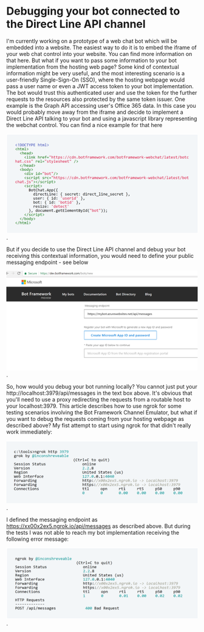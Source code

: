 # Debugging your bot connected to the Direct Line API channel
I'm currently working on a prototype of a web chat bot which will be embedded into a website. The easiest way to do it is to embed the iframe of your web chat control into your website. You can find more information on that here.
But what if you want to pass some information to your bot implementation from the hosting web page? Some kind of contextual information might be very useful, and the most interesting scenario is a user-friendly Single-Sign-On (SSO), where the hosting webpage would pass a user name or even a JWT access token to your bot implementation. The bot would trust this authenticated user and use the token for the further requests to the resources also protected by the same token issuer. One example is the Graph API accessing user's Office 365 data.
In this case you would probably move away from the iframe and decide to implement a Direct Line API talking to your bot and using a javascript library representing the webchat control. You can find a nice example for that here 

![snippet1](snippet1.png).

But if you decide to use the Direct Line API channel and debug your bot receiving this contextual information, you would need to define your public messaging endpoint - see below 

![snippet1-1](snippet1-1.png).

So, how would you debug your bot running locally? You cannot just put your http://localhost:3979/api/messages in the text box above. It's obvious that you'll need to use a proxy redirecting the requests from a routable host to your localhost:3979.
This article describes how to use ngrok for some testing scenarios involving the Bot Framework Channel Emulator, but what if you want to debug the requests coming from your hosting webpage as described above?
My fist attempt to start using ngrok for that didn't really work immediately:

![snippet2](snippet2.png).

I defined the messaging endpoint as https://xx00x2ex5.ngrok.io/api/messages as described above. But during the tests I was not able to reach my bot implementation receiving the following error message:

![snippet3](snippet3.png).


